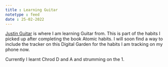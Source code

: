 ```yaml
---
title : Learning Guitar
notetype : feed
date : 25-02-2022
---
```


[Justin Guitar](https://www.justinguitar.com) is where I am learning Guitar from. This is part of the habits I picked up after completing the book Atomic habits. I will soon find a way to include the tracker on this Digital Garden for the habits I am tracking on my phone now.

Currently I learnt Chrod D and A and strumming on the 1.